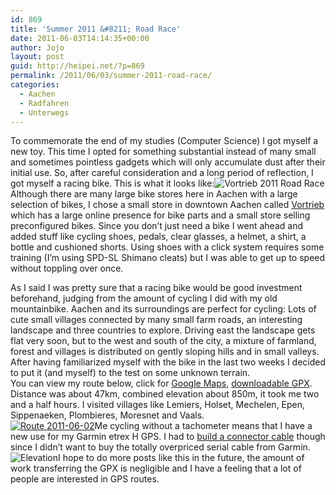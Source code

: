 ```yaml
---
id: 869
title: 'Summer 2011 &#8211; Road Race'
date: 2011-06-03T14:14:35+00:00
author: Jojo
layout: post
guid: http://heipei.net/?p=869
permalink: /2011/06/03/summer-2011-road-race/
categories:
  - Aachen
  - Radfahren
  - Unterwegs
---
```

<p class="hyphenate">
  To commemorate the end of my studies (Computer Science) I got myself a new toy. This time I opted for something substantial instead of many small and sometimes pointless gadgets which will only accumulate dust after their initial use. So, after careful consideration and a long period of reflection, I got myself a racing bike. This is what it looks like:<img src="/weblog/vortrieb_2011_rr.jpg" alt="Vortrieb 2011 Road Race" class="aligncenter" />Although there are many large bike stores here in Aachen with a large selection of bikes, I chose a small store in downtown Aachen called <a href="http://www.vortrieb.com">Vortrieb</a> which has a large online presence for bike parts and a small store selling preconfigured bikes. Since you don&#8217;t just need a bike I went ahead and added stuff like cycling shoes, pedals, clear glasses, a helmet, a shirt, a bottle and cushioned shorts. Using shoes with a click system requires some training (I&#8217;m using SPD-SL Shimano cleats) but I was able to get up to speed without toppling over once.
</p>

<p class="hyphenate">
  As I said I was pretty sure that a racing bike would be good investment beforehand, judging from the amount of cycling I did with my old mountainbike. Aachen and its surroundings are perfect for cycling: Lots of cute small villages connected by many small farm roads, an interesting landscape and three countries to explore. Driving east the landscape gets flat very soon, but to the west and south of the city, a mixture of farmland, forest and villages is distributed on gently sloping hills and in small valleys. After having familiarized myself with the bike in the last two weeks I decided to put it (and myself) to the test on some unknown terrain.<br /> You can view my route below, click for <a href="http://maps.google.com/maps/ms?ie=UTF&#038;msa=0&#038;msid=212517608340071339952.0004a4cbb7c3e3d4d053a">Google Maps</a>, <a href="/weblog/track_2011_06_02.gpx">downloadable GPX</a>. Distance was about 47km, combined elevation about 850m, it took me two and a half hours. I visited villages like Lemiers, Holset, Mechelen, Epen, Sippenaeken, Plombieres, Moresnet and Vaals.<br /> <a href="http://maps.google.com/maps/ms?ie=UTF&#038;msa=0&#038;msid=212517608340071339952.0004a4cbb7c3e3d4d053a"><img src="/weblog/track_2011_06_02.png" alt="Route 2011-06-02" class="aligncenter" /></a>Me cycling without a tachometer means that I have a new use for my Garmin etrex H GPS. I had to <a href="http://www.jens-seiler.de/etrex/datacable.html">build a connector cable</a> though since I didn&#8217;t want to buy the totally overpriced serial cable from Garmin.<br /> <img src="/weblog/track_2011_06_02_elevation.png" alt="Elevation" class="aligncenter" />I hope to do more posts like this in the future, the amount of work transferring the GPX is negligible and I have a feeling that a lot of people are interested in GPS routes.
</p>
